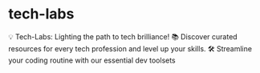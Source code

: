 # tech-labs
💡 Tech-Labs: Lighting the path to tech brilliance! 📚 Discover curated resources for every tech profession and level up your skills. 🛠️ Streamline your coding routine with our essential dev toolsets
